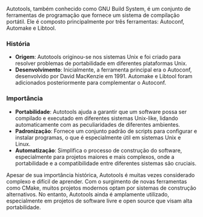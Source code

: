 Autotools, também conhecido como GNU Build System, é um conjunto de ferramentas de programação que fornece um sistema de compilação portátil. Ele é composto principalmente por três ferramentas: Autoconf, Automake e Libtool.

### História
- **Origem**: Autotools originou-se nos sistemas Unix e foi criado para resolver problemas de portabilidade em diferentes plataformas Unix.
- **Desenvolvimento**: Inicialmente, a ferramenta principal era o Autoconf, desenvolvido por David MacKenzie em 1991. Automake e Libtool foram adicionados posteriormente para complementar o Autoconf.

### Importância
- **Portabilidade**: Autotools ajuda a garantir que um software possa ser compilado e executado em diferentes sistemas Unix-like, lidando automaticamente com as peculiaridades de diferentes ambientes.
- **Padronização**: Fornece um conjunto padrão de scripts para configurar e instalar programas, o que é especialmente útil em sistemas Unix e Linux.
- **Automatização**: Simplifica o processo de construção do software, especialmente para projetos maiores e mais complexos, onde a portabilidade e a compatibilidade entre diferentes sistemas são cruciais.

Apesar de sua importância histórica, Autotools é muitas vezes considerado complexo e difícil de aprender. Com o surgimento de novas ferramentas como CMake, muitos projetos modernos optam por sistemas de construção alternativos. No entanto, Autotools ainda é amplamente utilizado, especialmente em projetos de software livre e open source que visam alta portabilidade.
